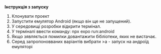 **Інструкція з запуску**

1) Клонувати проект
2) Запустити емулятор Android (якщо він ще не запущений).
3) У середовищі розробки відкрити термінал.
4) У терміналі ввести команду: npx expo run:android
5) Якщо зявляється помилки довантажити бібліотеки, яких не вистачає.
6) Серед запропоновваних варіантів вибрати >a - запуск на андроїд емуляторі
